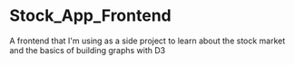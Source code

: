 # Stock_App_Frontend
A frontend that I'm using as a side project to learn about the stock market and the basics of building graphs with D3
